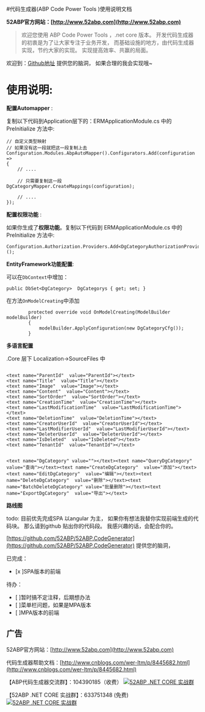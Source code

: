 
#代码生成器(ABP Code Power Tools )使用说明文档

**52ABP官方网站：[http://www.52abp.com](http://www.52abp.com)**

>欢迎您使用 ABP Code Power Tools ，.net core 版本。
开发代码生成器的初衷是为了让大家专注于业务开发，
而基础设施的地方，由代码生成器实现，节约大家的实现。
实现提高效率、共赢的局面。

欢迎到：[Github地址](https://github.com/52ABP/52ABP.CodeGenerator) 提供您的脑洞，
如果合理的我会实现哦~

# 使用说明:

**配置Automapper** :

复制以下代码到Application层下的：ERMApplicationModule.cs
中的 PreInitialize 方法中:

```
// 自定义类型映射
// 如果没有这一段就把这一段复制上去
Configuration.Modules.AbpAutoMapper().Configurators.Add(configuration =>
{
    // ....

    // 只需要复制这一段
DgCategoryMapper.CreateMappings(configuration);

    // ....
});

```

**配置权限功能**  :

如果你生成了**权限功能**。复制以下代码到 ERMApplicationModule.cs
中的 PreInitialize 方法中:

```
Configuration.Authorization.Providers.Add<DgCategoryAuthorizationProvider>();

```

**EntityFramework功能配置**:

可以在```DbContext```中增加：

 ```
public DbSet<DgCategory>  DgCategorys { get; set; }

 ```

在方法```OnModelCreating```中添加

```
        protected override void OnModelCreating(ModelBuilder modelBuilder)
        {
            modelBuilder.ApplyConfiguration(new DgCategoryCfg());
        }

```


**多语言配置**  

.Core 层下 Localization->SourceFiles 中

```

<text name="ParentId"  value="ParentId"></text>
<text name="Title"  value="Title"></text>
<text name="Image"  value="Image"></text>
<text name="Content"  value="Content"></text>
<text name="SortOrder"  value="SortOrder"></text>
<text name="CreationTime"  value="CreationTime"></text>
<text name="LastModificationTime"  value="LastModificationTime"></text>
<text name="DeletionTime"  value="DeletionTime"></text>
<text name="CreatorUserId"  value="CreatorUserId"></text>
<text name="LastModifierUserId"  value="LastModifierUserId"></text>
<text name="DeleterUserId"  value="DeleterUserId"></text>
<text name="IsDeleted"  value="IsDeleted"></text>
<text name="TenantId"  value="TenantId"></text>


<text name="DgCategory" value=""></text><text name="QueryDgCategory"  value="查询"></text><text name="CreateDgCategory"  value="添加"></text><text name="EditDgCategory"  value="编辑"></text><text name="DeleteDgCategory"  value="删除"></text><text name="BatchDeleteDgCategory" value="批量删除"></text><text name="ExportDgCategory"  value="导出"></text>                             

```




 **路线图**

todo: 目前优先完成SPA 以angular 为主，
如果你有想法我替你实现前端生成的代码块。
那么请到github 贴出你的代码段。
我感兴趣的话，会配合你的。

[https://github.com/52ABP/52ABP.CodeGenerator](https://github.com/52ABP/52ABP.CodeGenerator) 提供您的脑洞，

已完成：
- [x ]SPA版本的前端

待办：
- [ ]暂时搞不定注释，后期想办法
- [ ]菜单栏问题，如果是MPA版本
- [ ]MPA版本的前端
## 广告

52ABP官方网站：[http://www.52abp.com](http://www.52abp.com)

代码生成器帮助文档：[http://www.cnblogs.com/wer-ltm/p/8445682.html](http://www.cnblogs.com/wer-ltm/p/8445682.html)

【ABP代码生成器交流群】：104390185（收费）
[![52ABP .NET CORE 实战群](http://pub.idqqimg.com/wpa/images/group.png)](http://shang.qq.com/wpa/qunwpa?idkey=3f301fa3101d3201c391aba77803b523fcc53e59d0c68e6eeb9a79336c366d92)

【52ABP .NET CORE 实战群】：633751348 (免费)
[![52ABP .NET CORE 实战群](http://pub.idqqimg.com/wpa/images/group.png)](https://jq.qq.com/?_wv=1027&k=5pWtBvu)

